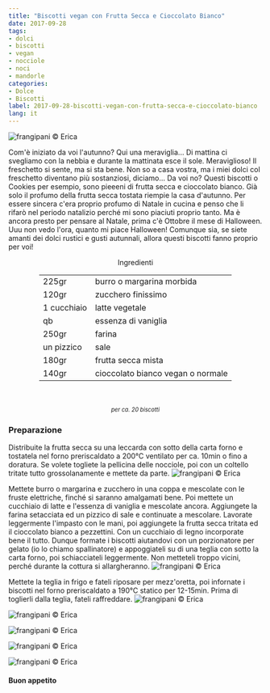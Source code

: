 ```yaml
---
title: "Biscotti vegan con Frutta Secca e Cioccolato Bianco"
date: 2017-09-28
tags:
- dolci 
- biscotti
- vegan
- nocciole
- noci
- mandorle
categories:
- Dolce
- Biscotti
label: 2017-09-28-biscotti-vegan-con-frutta-secca-e-cioccolato-bianco
lang: it 
---
```

![](header.jpg "frangipani © Erica")

Com'è iniziato da voi l'autunno? Qui una meraviglia... Di mattina ci svegliamo con la nebbia e durante la mattinata esce il sole. Meraviglioso! Il freschetto si sente, ma si sta bene. Non so a casa vostra, ma i miei dolci col freschetto diventano più sostanziosi, diciamo... Da voi no? Questi biscotti o Cookies per esempio, sono pieeeni di frutta secca e cioccolato bianco. Già solo il profumo della frutta secca tostata riempie la casa d'autunno. Per essere sincera c'era proprio profumo di Natale in cucina e penso che li rifarò nel periodo natalizio perché mi sono piaciuti proprio tanto. Ma è ancora presto per pensare al Natale, prima c'è Ottobre il mese di Halloween. Uuu non vedo l'ora, quanto mi piace Halloween! Comunque sia, se siete amanti dei dolci rustici e gusti autunnali, allora questi biscotti fanno proprio per voi!

<div id="wrapper" style="text-align: center">
  <div id="yourdiv" style="display: inline-block;">
    <div class="ingredients">
      <div class="ingredients-title">Ingredienti</div>
      <table>
        <tbody>
          <tr>
            <td>225gr</td>
            <td>burro o margarina morbida</td>
          </tr>
          <tr>
            <td>120gr</td>
            <td>zucchero finissimo</td>
          </tr>
          <tr>
            <td>1 cucchiaio</td>
            <td>latte vegetale</td>
          </tr>
          <tr>
            <td>qb</td>
            <td>essenza di vaniglia</td>
          </tr>
          <tr>
            <td>250gr</td>
            <td>farina</td>
          </tr>
          <tr>
            <td>un pizzico</td>
            <td>sale</td>
          </tr>
          <tr>
            <td>180gr</td>
            <td>frutta secca mista</td>
          </tr>
          <tr>
            <td>140gr</td>
            <td>cioccolato bianco vegan o normale</td>
          </tr>
        </tbody>
      </table>
      <br></br>
      <i class="pull-right" style="font-size: 80%;">per ca. 20 biscotti</i>
    </div>
  </div>
</div>


<h3>
  <font color="grey">
    <i class="fa fa-cogs"></i>
  </font> Preparazione
</h3>

Distribuite la frutta secca su una leccarda con sotto della carta forno e tostatela nel forno preriscaldato a 200°C ventilato per ca. 10min o fino a doratura. Se volete togliete la pellicina delle nocciole, poi con un coltello tritate tutto grossolanamente e mettete da parte.
![](fruttasecca.jpg "frangipani © Erica")

Mettete burro o margarina e zucchero in una coppa e mescolate con le fruste elettriche, finché si saranno amalgamati bene. Poi mettete un cucchiaio di latte e l'essenza di vaniglia e mescolate ancora. Aggiungete la farina setacciata ed un pizzico di sale e continuate a mescolare. Lavorate leggermente l'impasto con le mani, poi aggiungete la frutta secca tritata ed il cioccolato bianco a pezzettini. Con un cucchiaio di legno incorporate bene il tutto. Dunque formate i biscotti aiutandovi con un porzionatore per gelato (io lo chiamo spallinatore) e appoggiateli su di una teglia con sotto la carta forno, poi schiacciateli leggermente. Non metteteli troppo vicini, perché durante la cottura si allargheranno.
![](teglia.jpg "frangipani © Erica")

Mettete la teglia in frigo e fateli riposare per mezz'oretta, poi infornate i biscotti nel forno preriscaldato a 190°C statico per 12-15min. Prima di toglierli dalla teglia, fateli raffreddare.
![](risultato1.jpg "frangipani © Erica")

![](risultato2.jpg "frangipani © Erica")

![](risultato3.jpg "frangipani © Erica")

![](risultato4.jpg "frangipani © Erica")

![](risultato5.jpg "frangipani © Erica")

<h4>Buon appetito
  <font color="red">
    <i class="fa fa-smile-o"></i>
  </font>
</h4>